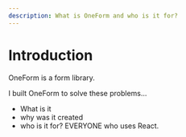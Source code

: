 ```yaml
---
description: What is OneForm and who is it for?
---
```


# Introduction

OneForm is a form library.

I built OneForm to solve these problems...

* What is it
* why was it created
* who is it for? EVERYONE who uses React.

